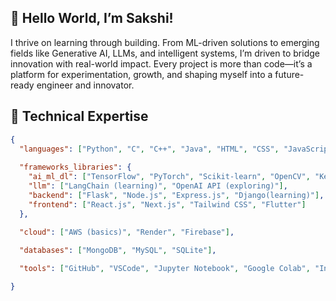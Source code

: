 ## 👋 Hello World, I’m Sakshi!
I thrive on learning through building. From ML-driven solutions to emerging fields like Generative AI, LLMs, and intelligent systems, I’m driven to bridge innovation with real-world impact. Every project is more than code—it’s a platform for experimentation, growth, and shaping myself into a future-ready engineer and innovator.

## 📂 Technical Expertise

```json
{
  "languages": ["Python", "C", "C++", "Java", "HTML", "CSS", "JavaScript", "Dart", "SQL"],
  
  "frameworks_libraries": {
    "ai_ml_dl": ["TensorFlow", "PyTorch", "Scikit-learn", "OpenCV", "Keras"],
    "llm": ["LangChain (learning)", "OpenAI API (exploring)"],
    "backend": ["Flask", "Node.js", "Express.js", "Django(learning)"],
    "frontend": ["React.js", "Next.js", "Tailwind CSS", "Flutter"]
  },

  "cloud": ["AWS (basics)", "Render", "Firebase"],
  
  "databases": ["MongoDB", "MySQL", "SQLite"],

  "tools": ["GitHub", "VSCode", "Jupyter Notebook", "Google Colab", "IntelliJ IDEA", "Power BI"],

}

